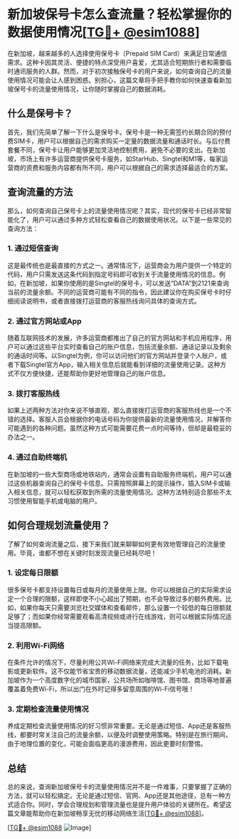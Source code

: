 # 新加坡保号卡怎么查流量？轻松掌握你的数据使用情况[[TG💪+ @esim1088](https://t.me/s/esim1088)]

在新加坡，越来越多的人选择使用保号卡（Prepaid SIM Card）来满足日常通信需求。这种卡因其灵活、便捷的特点深受用户喜爱，尤其适合短期旅行者和需要临时通讯服务的人群。然而，对于初次接触保号卡的用户来说，如何查询自己的流量使用情况可能会让人感到困惑。别担心，这篇文章将手把手教你如何快速查看新加坡保号卡的流量使用情况，让你随时掌握自己的数据消耗。

## 什么是保号卡？

首先，我们先简单了解一下什么是保号卡。保号卡是一种无需签约长期合同的预付费SIM卡，用户可以根据自己的需求购买一定量的数据流量和通话时长。与后付费套餐不同，保号卡让用户能够更加灵活地控制费用，避免不必要的支出。在新加坡，市场上有许多运营商提供保号卡服务，如StarHub、Singtel和M1等，每家运营商的资费和服务内容都有所不同，用户可以根据自己的需求选择最适合的方案。

## 查询流量的方法

那么，如何查询自己保号卡上的流量使用情况呢？其实，现代的保号卡已经非常智能化了，用户可以通过多种方式轻松查看自己的数据使用状况。以下是一些常见的查询方法：

### 1. **通过短信查询**

这是最传统也是最直接的方式之一。通常情况下，运营商会为用户提供一个特定的代码，用户只需发送这条代码到指定号码即可收到关于流量使用情况的信息。例如，在新加坡，如果你使用的是Singtel的保号卡，可以发送“DATA”到2121来查询当前的流量余额。不同的运营商可能有不同的指令，因此建议你在购买保号卡时仔细阅读说明书，或者直接拨打运营商的客服热线询问具体的查询方式。

### 2. **通过官方网站或App**

随着互联网技术的发展，许多运营商都推出了自己的官方网站和手机应用程序，用户可以通过这些平台实时查看自己的账户信息，包括流量余额、通话记录以及剩余的通话时间等。以Singtel为例，你可以访问他们的官方网站并登录个人账户，或者下载Singtel官方App，输入相关信息后就能看到详细的流量使用记录。这种方式不仅方便快捷，还能帮助你更好地管理自己的账户信息。

### 3. **拨打客服热线**

如果上述两种方法对你来说不够直观，那么直接拨打运营商的客服热线也是一个不错的选择。客服人员会根据你的电话号码为你提供最新的流量使用情况，并解答你可能遇到的各种问题。虽然这种方式可能需要花费一点时间等待，但却是最稳妥的办法之一。

### 4. **通过自助终端机**

在新加坡的一些大型商场或地铁站内，通常会设置有自助服务终端机，用户可以通过这些机器查询自己的保号卡信息。只需按照屏幕上的提示操作，插入SIM卡或输入相关信息，就可以轻松获取到所需的流量使用情况。这种方法特别适合那些不太习惯使用智能手机或电脑的用户。

## 如何合理规划流量使用？

了解了如何查询流量之后，接下来我们就来聊聊如何更有效地管理自己的流量使用。毕竟，谁都不想在关键时刻发现流量已经耗尽吧！

### 1. **设定每日限额**

很多保号卡都支持设置每日或每月的流量使用上限。你可以根据自己的实际需求设定一个合理的限额，这样即使不小心超出了预期，也不会导致过多的额外费用。比如，如果你每天只需要浏览社交媒体和查看邮件，那么设置一个较低的每日限额就足够了；而如果你经常需要观看高清视频或进行在线游戏，则可以根据实际情况适当提高限额。

### 2. **利用Wi-Fi网络**

在条件允许的情况下，尽量利用公共Wi-Fi网络来完成大流量的任务，比如下载电影或更新软件。这不仅能节省宝贵的移动数据流量，还能减少手机电池的消耗。新加坡作为一个高度数字化的城市国家，公共场所如咖啡馆、图书馆、商场等地普遍覆盖着免费Wi-Fi，所以出门在外时记得多留意周围的Wi-Fi信号哦！

### 3. **定期检查流量使用情况**

养成定期检查流量使用情况的好习惯非常重要。无论是通过短信、App还是客服热线，都要时常关注自己的流量余额，以便及时调整使用策略。特别是在旅行期间，由于地理位置的变化，可能会面临更高的漫游费用，因此更要时刻警惕。

## 总结

总的来说，查询新加坡保号卡的流量使用情况并不是一件难事，只要掌握了正确的方法，就可以轻松搞定。无论是通过短信、官网、App还是其他途径，总有一种方式适合你。同时，学会合理规划和管理流量也是提升用户体验的关键所在。希望这篇文章能帮助你在新加坡畅享无忧的移动网络生活[[TG💪+ @esim1088](https://t.me/s/esim1088)]。

[[TG💪+ @esim1088](https://t.me/s/esim1088) ![Image](https://i.postimg.cc/4NQfJmqS/Snipaste-2025-05-13-00-14-12.png)]